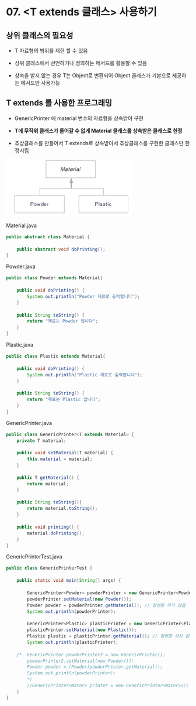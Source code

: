 # 07. <T extends 클래스> 사용하기

## 상위 클래스의 필요성

- T 자료형의 범위를 제한 할 수 있음

- 상위 클래스에서 선언하거나 정의하는 메서드를 활용할 수 있음

- 상속을 받지 않는 경우 T는 Object로 변환되어 Object 클래스가 기본으로 제공하는 메서드만 사용가능

## T extends 를 사용한 프로그래밍

- GenericPrinter<T> 에 material 변수의 자료형을 상속받아 구현

- **T에 무작위 클래스가 들어갈 수 없게 Material 클래스를 상속받은 클래스로 한정**

- 추상클래스를 만들어서 T extends로 상속받아서 추상클래스를 구현한 클래스만 한정시킴

![material](./img/material.PNG)

Material.java
```java
public abstract class Material {
	
	public abstract void doPrinting();
}
```

Powder.java
```java
public class Powder extends Material{
		
	public void doPrinting() {
		System.out.println("Powder 재료로 출력합니다");
	}
	
	public String toString() {
		return "재료는 Powder 입니다";
	}
}
```

Plastic.java
```java
public class Plastic extends Material{

	public void doPrinting() {
		System.out.println("Plastic 재료로 출력합니다");
	}
	
	public String toString() {
		return "재료는 Plastic 입니다";
	}
}
```

GenericPrinter.java
```java
public class GenericPrinter<T extends Material> {
	private T material;
	
	public void setMaterial(T material) {
		this.material = material;
	}
	
	public T getMaterial() {
		return material;
	}
	
	public String toString(){
		return material.toString();
	}
	
	public void printing() {
		material.doPrinting();
	}
}
```

GenericPrinterTest.java
```java
public class GenericPrinterTest {

	public static void main(String[] args) {

		GenericPrinter<Powder> powderPrinter = new GenericPrinter<Powder>();
		powderPrinter.setMaterial(new Powder());
		Powder powder = powderPrinter.getMaterial(); // 형변환 하지 않음
		System.out.println(powderPrinter);
		
		GenericPrinter<Plastic> plasticPrinter = new GenericPrinter<Plastic>();
		plasticPrinter.setMaterial(new Plastic());
		Plastic plastic = plasticPrinter.getMaterial(); // 형변환 하지 않음
		System.out.println(plasticPrinter);
		
	/*	GenericPrinter powderPrinter2 = new GenericPrinter();
		powderPrinter2.setMaterial(new Powder());
		Powder powder = (Powder)powderPrinter.getMaterial();
		System.out.println(powderPrinter);
		*/
		//GenericPrinter<Water> printer = new GenericPrinter<Water>();	
	}
}
```



